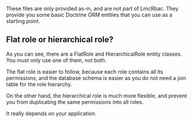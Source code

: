 These files are only provided as-in, and are not part of LmcRbac. They provide you some basic Doctrine ORM
entities that you can use as a starting point.

## Flat role or hierarchical role?

As you can see, there are a FlatRole and HierarchicalRole entity classes. You must only use one of them, not both.

The flat role is easier to follow, because each role contains all its permissions, and the database schema is easier
as you do not need a join table for the role hierarchy.

On the other hand, the hierarchical role is much more flexible, and prevent you from duplicating the same permissions
into all roles.

It really depends on your application.

